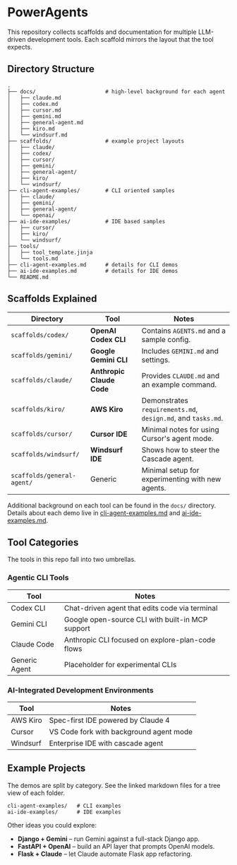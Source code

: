 # PowerAgents

This repository collects scaffolds and documentation for multiple LLM-driven development tools. Each scaffold mirrors the layout that the tool expects.

## Directory Structure

```text
.
├── docs/                      # high-level background for each agent
│   ├── claude.md
│   ├── codex.md
│   ├── cursor.md
│   ├── gemini.md
│   ├── general-agent.md
│   ├── kiro.md
│   └── windsurf.md
├── scaffolds/                 # example project layouts
│   ├── claude/
│   ├── codex/
│   ├── cursor/
│   ├── gemini/
│   ├── general-agent/
│   ├── kiro/
│   └── windsurf/
├── cli-agent-examples/        # CLI oriented samples
│   ├── claude/
│   ├── gemini/
│   ├── general-agent/
│   └── openai/
├── ai-ide-examples/           # IDE based samples
│   ├── cursor/
│   ├── kiro/
│   └── windsurf/
├── tools/
│   ├── tool_template.jinja
│   └── tools.md
├── cli-agent-examples.md      # details for CLI demos
├── ai-ide-examples.md         # details for IDE demos
└── README.md
```

## Scaffolds Explained

| Directory                  | Tool                      | Notes                                                        |
| -------------------------- | ------------------------- | ------------------------------------------------------------ |
| `scaffolds/codex/`         | **OpenAI Codex CLI**      | Contains `AGENTS.md` and a sample config.                    |
| `scaffolds/gemini/`        | **Google Gemini CLI**     | Includes `GEMINI.md` and settings.                           |
| `scaffolds/claude/`        | **Anthropic Claude Code** | Provides `CLAUDE.md` and an example command.                 |
| `scaffolds/kiro/`          | **AWS Kiro**              | Demonstrates `requirements.md`, `design.md`, and `tasks.md`. |
| `scaffolds/cursor/`        | **Cursor IDE**            | Minimal notes for using Cursor's agent mode.                 |
| `scaffolds/windsurf/`      | **Windsurf IDE**          | Shows how to steer the Cascade agent.                        |
| `scaffolds/general-agent/` | Generic                   | Minimal setup for experimenting with new agents.             |

Additional background on each tool can be found in the `docs/` directory. Details about each demo live in [cli-agent-examples.md](cli-agent-examples.md) and [ai-ide-examples.md](ai-ide-examples.md).

## Tool Categories

The tools in this repo fall into two umbrellas.

### Agentic CLI Tools

| Tool          | Notes                                            |
| ------------- | ------------------------------------------------ |
| Codex CLI     | Chat-driven agent that edits code via terminal   |
| Gemini CLI    | Google open-source CLI with built-in MCP support |
| Claude Code   | Anthropic CLI focused on explore-plan-code flows |
| Generic Agent | Placeholder for experimental CLIs                |

### AI-Integrated Development Environments

| Tool     | Notes                                   |
| -------- | --------------------------------------- |
| AWS Kiro | Spec-first IDE powered by Claude 4      |
| Cursor   | VS Code fork with background agent mode |
| Windsurf | Enterprise IDE with cascade agent       |

## Example Projects

The demos are split by category. See the linked markdown files for a tree view of each folder.

```
cli-agent-examples/   # CLI examples
ai-ide-examples/      # IDE examples
```

Other ideas you could explore:

- **Django + Gemini** – run Gemini against a full-stack Django app.
- **FastAPI + OpenAI** – build an API layer that prompts OpenAI models.
- **Flask + Claude** – let Claude automate Flask app refactoring.
